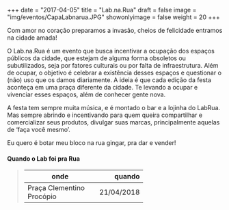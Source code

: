 +++
date = "2017-04-05"
title = "Lab.na.Rua"
draft = false
image = "img/eventos/CapaLabnarua.JPG"
showonlyimage = false
weight = 20
+++

Com amor no coração preparamos a invasão, cheios de felicidade entramos na cidade amada!
<!--more-->

O Lab.na.Rua é um evento que busca incentivar a ocupação dos espaços públicos da cidade, que estejam de alguma forma obsoletos ou subutilizados, seja por fatores culturais ou por falta de infraestrutura. Além de ocupar, o objetivo é celebrar a existência desses espaços e questionar o (não) uso que os damos diariamente. A ideia é que cada edição da festa aconteça em uma praça diferente da cidade. Te levando a ocupar e vivenciar esses espaços, além de conhecer gente nova.

A festa tem sempre muita música, e é montado o bar e a lojinha do LabRua. Mas sempre abrindo e incentivando para quem queira compartilhar e comercializar seus produtos, divulgar suas marcas, principalmente aquelas de ‘faça você mesmo’.

Eu quero é botar meu bloco na rua
gingar, pra dar e vender!


#### Quando o Lab foi pra Rua

> onde          | quando
> -----     | ---:
> Praça Clementino Procópio |   21/04/2018



<style>
table:nth-of-type(1) {
    display:table;
    width:60%;
}
table:nth-of-type(1) th:nth-of-type(2) {
    width:10%;
}
</style>
